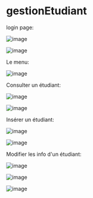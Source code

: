 # gestionEtudiant
login page:

![image](https://user-images.githubusercontent.com/81532922/167196224-ccdae876-2a39-416a-b179-51aab78d9d01.png)

![image](https://user-images.githubusercontent.com/81532922/167196459-b7f1768e-66a8-484f-8820-fae0fa137e66.png)

Le menu:

![image](https://user-images.githubusercontent.com/81532922/167196368-3e4bc1db-1a44-4ac0-a050-e63c4b26395f.png)

Consulter un étudiant:

![image](https://user-images.githubusercontent.com/81532922/167196512-e3c8ac4d-ee1a-49a5-b983-f542fc2e97ec.png)

![image](https://user-images.githubusercontent.com/81532922/167196585-3a524c7a-8546-4baa-9739-11b041bef4b6.png)

Insérer un étudiant:

![image](https://user-images.githubusercontent.com/81532922/167196646-3fd8e2b5-a01d-4df1-b6e0-3268dcbb16f4.png)

![image](https://user-images.githubusercontent.com/81532922/167196671-6f139bc8-d78e-464e-8172-332a04b5f4d1.png)

Modifier les info d'un étudiant:

![image](https://user-images.githubusercontent.com/81532922/167196736-81d8974b-9016-4572-842b-15236df5af08.png)

![image](https://user-images.githubusercontent.com/81532922/167196759-1199f6f3-2ba7-4ecc-ba4e-169a79f6c0c0.png)

![image](https://user-images.githubusercontent.com/81532922/167196791-09d4c6b3-ae8f-47af-bdd6-9c912a4f84cc.png)
